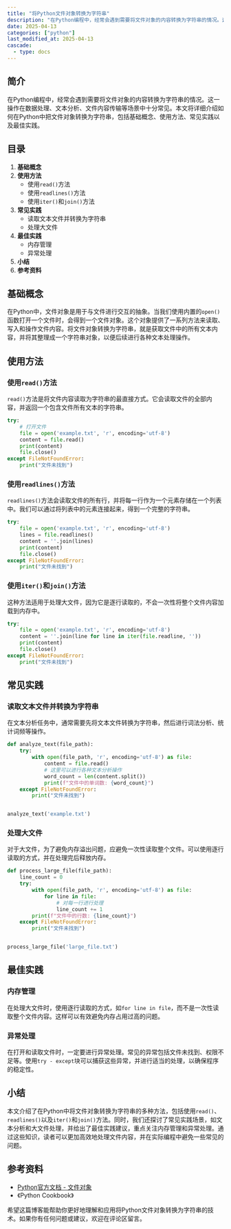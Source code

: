 ```yaml
---
title: "将Python文件对象转换为字符串"
description: "在Python编程中，经常会遇到需要将文件对象的内容转换为字符串的情况。这一操作在数据处理、文本分析、文件内容传输等场景中十分常见。本文将详细介绍如何在Python中把文件对象转换为字符串，包括基础概念、使用方法、常见实践以及最佳实践。"
date: 2025-04-13
categories: ["python"]
last_modified_at: 2025-04-13
cascade:
  - type: docs
---
```



## 简介
在Python编程中，经常会遇到需要将文件对象的内容转换为字符串的情况。这一操作在数据处理、文本分析、文件内容传输等场景中十分常见。本文将详细介绍如何在Python中把文件对象转换为字符串，包括基础概念、使用方法、常见实践以及最佳实践。

<!-- more -->
## 目录
1. **基础概念**
2. **使用方法**
    - 使用`read()`方法
    - 使用`readlines()`方法
    - 使用`iter()`和`join()`方法
3. **常见实践**
    - 读取文本文件并转换为字符串
    - 处理大文件
4. **最佳实践**
    - 内存管理
    - 异常处理
5. **小结**
6. **参考资料**

## 基础概念
在Python中，文件对象是用于与文件进行交互的抽象。当我们使用内置的`open()`函数打开一个文件时，会得到一个文件对象。这个对象提供了一系列方法来读取、写入和操作文件内容。将文件对象转换为字符串，就是获取文件中的所有文本内容，并将其整理成一个字符串对象，以便后续进行各种文本处理操作。

## 使用方法

### 使用`read()`方法
`read()`方法是将文件内容读取为字符串的最直接方式。它会读取文件的全部内容，并返回一个包含文件所有文本的字符串。

```python
try:
    # 打开文件
    file = open('example.txt', 'r', encoding='utf-8')
    content = file.read()
    print(content)
    file.close()
except FileNotFoundError:
    print("文件未找到")
```

### 使用`readlines()`方法
`readlines()`方法会读取文件的所有行，并将每一行作为一个元素存储在一个列表中。我们可以通过将列表中的元素连接起来，得到一个完整的字符串。

```python
try:
    file = open('example.txt', 'r', encoding='utf-8')
    lines = file.readlines()
    content = ''.join(lines)
    print(content)
    file.close()
except FileNotFoundError:
    print("文件未找到")
```

### 使用`iter()`和`join()`方法
这种方法适用于处理大文件，因为它是逐行读取的，不会一次性将整个文件内容加载到内存中。

```python
try:
    file = open('example.txt', 'r', encoding='utf-8')
    content = ''.join(line for line in iter(file.readline, ''))
    print(content)
    file.close()
except FileNotFoundError:
    print("文件未找到")
```

## 常见实践

### 读取文本文件并转换为字符串
在文本分析任务中，通常需要先将文本文件转换为字符串，然后进行词法分析、统计词频等操作。

```python
def analyze_text(file_path):
    try:
        with open(file_path, 'r', encoding='utf-8') as file:
            content = file.read()
            # 这里可以进行各种文本分析操作
            word_count = len(content.split())
            print(f"文件中的单词数: {word_count}")
    except FileNotFoundError:
        print("文件未找到")


analyze_text('example.txt')
```

### 处理大文件
对于大文件，为了避免内存溢出问题，应避免一次性读取整个文件。可以使用逐行读取的方式，并在处理完后释放内存。

```python
def process_large_file(file_path):
    line_count = 0
    try:
        with open(file_path, 'r', encoding='utf-8') as file:
            for line in file:
                # 对每一行进行处理
                line_count += 1
        print(f"文件中的行数: {line_count}")
    except FileNotFoundError:
        print("文件未找到")


process_large_file('large_file.txt')
```

## 最佳实践

### 内存管理
在处理大文件时，使用逐行读取的方式，如`for line in file`，而不是一次性读取整个文件内容。这样可以有效避免内存占用过高的问题。

### 异常处理
在打开和读取文件时，一定要进行异常处理。常见的异常包括文件未找到、权限不足等。使用`try - except`块可以捕获这些异常，并进行适当的处理，以确保程序的稳定性。

## 小结
本文介绍了在Python中将文件对象转换为字符串的多种方法，包括使用`read()`、`readlines()`以及`iter()`和`join()`方法。同时，我们还探讨了常见实践场景，如文本分析和大文件处理，并给出了最佳实践建议，重点关注内存管理和异常处理。通过这些知识，读者可以更加高效地处理文件内容，并在实际编程中避免一些常见的问题。

## 参考资料
- [Python官方文档 - 文件对象](https://docs.python.org/3/tutorial/inputoutput.html#reading-and-writing-files)
- 《Python Cookbook》

希望这篇博客能帮助你更好地理解和应用将Python文件对象转换为字符串的技术。如果你有任何问题或建议，欢迎在评论区留言。  